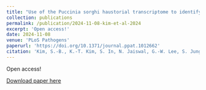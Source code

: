 ```yaml
---
title: "Use of the Puccinia sorghi haustorial transcriptome to identify and characterize AvrRp1-D recognized by the maize Rp1-D resistance protein"
collection: publications
permalink: /publication/2024-11-08-kim-et-al-2024
excerpt: 'Open access!'
date: 2024-11-08
venue: 'PLoS Pathogens'
paperurl: 'https://doi.org/10.1371/journal.ppat.1012662'
citation: 'Kim, S.-B., K.-T. Kim, S. In, N. Jaiswal, G.-W. Lee, S. Jung, A. Rogers, L. F. G&oacute;mez-Trejo, S. Gautam, M. Helm, H.-K. Ahn, H.-Y. Lee, Q. D. Read, J. Woo, K. L. Holan, S. A. Whitham, J. D. G. Jones, D. Choi, R. Dean, E. Park, and P. Balint-Kurti. 2024. Use of the Puccinia sorghi haustorial transcriptome to identify and characterize AvrRp1-D recognized by the maize Rp1-D resistance protein. PLoS Pathogens 20(11): e1012662. DOI: 10.1371/journal.ppat.1012662.'
---
```

Open access!

[Download paper here](https://doi.org/10.1371/journal.ppat.1012662)
